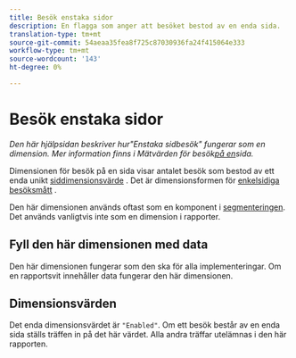 ```yaml
---
title: Besök enstaka sidor
description: En flagga som anger att besöket bestod av en enda sida.
translation-type: tm+mt
source-git-commit: 54aeaa35fea8f725c87030936fa24f415064e333
workflow-type: tm+mt
source-wordcount: '143'
ht-degree: 0%

---
```



# Besök enstaka sidor

*Den här hjälpsidan beskriver hur&quot;Enstaka sidbesök&quot; fungerar som en dimension. Mer information finns i Mätvärden för besök[på en](../metrics/single-page-visits.md)sida.*

Dimensionen för besök på en sida visar antalet besök som bestod av ett enda unikt [siddimensionsvärde](page.md) . Det är dimensionsformen för [enkelsidiga besöksmått](../metrics/single-page-visits.md) .

Den här dimensionen används oftast som en komponent i [segmenteringen](../c-segmentation/seg-home.md). Det används vanligtvis inte som en dimension i rapporter.

## Fyll den här dimensionen med data

Den här dimensionen fungerar som den ska för alla implementeringar. Om en rapportsvit innehåller data fungerar den här dimensionen.

## Dimensionsvärden

Det enda dimensionsvärdet är `"Enabled"`. Om ett besök består av en enda sida ställs träffen in på det här värdet. Alla andra träffar utelämnas i den här rapporten.
